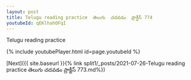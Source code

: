 ```yaml
---
layout: post
title: Telugu reading practice  తెలుగు  చదవడం  ప్రాక్టీస్ 774
youtubeId: qEKlhahOFqI
---
```

 
 
Telugu reading practice
 
 
 
 
 


{% include youtubePlayer.html id=page.youtubeId %}
 
[Next]({{ site.baseurl }}{% link  split1/_posts/2021-07-26-Telugu reading practice  తెలుగు  చదవడం  ప్రాక్టీస్ 773.md%})
 
